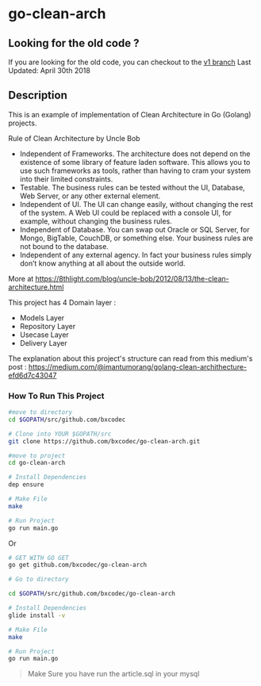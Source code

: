 # go-clean-arch

## Looking for the old code ? 
If you are looking for the old code, you can checkout to the [v1 branch](https://github.com/bxcodec/go-clean-arch/tree/v1)
Last Updated: April 30th 2018

## Description
This is an example of implementation of Clean Architecture in Go (Golang) projects.

Rule of Clean Architecture by Uncle Bob
 * Independent of Frameworks. The architecture does not depend on the existence of some library of feature laden software. This allows you to use such frameworks as tools, rather than having to cram your system into their limited constraints.
 * Testable. The business rules can be tested without the UI, Database, Web Server, or any other external element.
 * Independent of UI. The UI can change easily, without changing the rest of the system. A Web UI could be replaced with a console UI, for example, without changing the business rules.
 * Independent of Database. You can swap out Oracle or SQL Server, for Mongo, BigTable, CouchDB, or something else. Your business rules are not bound to the database.
 * Independent of any external agency. In fact your business rules simply don’t know anything at all about the outside world.

More at https://8thlight.com/blog/uncle-bob/2012/08/13/the-clean-architecture.html

This project has  4 Domain layer :
 * Models Layer
 * Repository Layer
 * Usecase Layer  
 * Delivery Layer

The explanation about this project's structure  can read from this medium's post : https://medium.com/@imantumorang/golang-clean-archithecture-efd6d7c43047

### How To Run This Project

```bash
#move to directory
cd $GOPATH/src/github.com/bxcodec

# Clone into YOUR $GOPATH/src
git clone https://github.com/bxcodec/go-clean-arch.git

#move to project
cd go-clean-arch

# Install Dependencies
dep ensure

# Make File
make

# Run Project
go run main.go

```

Or

```bash
# GET WITH GO GET
go get github.com/bxcodec/go-clean-arch

# Go to directory

cd $GOPATH/src/github.com/bxcodec/go-clean-arch

# Install Dependencies
glide install -v

# Make File
make

# Run Project
go run main.go
```


> Make Sure you have run the article.sql in your mysql
